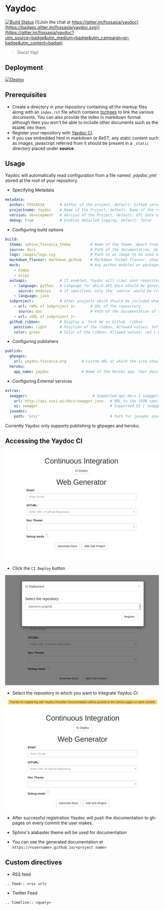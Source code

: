 # Yaydoc
[![Build Status](https://travis-ci.org/fossasia/yaydoc.svg?branch=master)](https://travis-ci.org/fossasia/yaydoc)
[![Join the chat at https://gitter.im/fossasia/yaydoc](https://badges.gitter.im/fossasia/yaydoc.svg)](https://gitter.im/fossasia/yaydoc?utm_source=badge&utm_medium=badge&utm_campaign=pr-badge&utm_content=badge)

> Docs! Yay!

## Deployment
[![Deploy](https://www.herokucdn.com/deploy/button.svg)](https://heroku.com/deploy)

## Prerequisites
- Create a directory in your repository containing all the markup files along with an `index.rst` file which contains [toctrees](http://www.sphinx-doc.org/en/stable/markup/toctree.html) to link the various documents. You can also provide the index in markdown format although then you won't be able to include other documents such as the `README` into them.
- Register your repository with [Yaydoc CI](https://yaydoc.herokuapp.com).
- If you use embedded html in markdown or ReST, any static content such as images, javascript referred from it should be present in a `_static` directory placed under **source**.

## Usage

Yaydoc will automatically read configuration from a file named *.yaydoc.yml* stored at the root of your repository.

- Specifying Metadata

```yaml
metadata:
  author: FOSSASIA       # Author of the project, default: Github uername or organization
  projectname: Yaydoc    # Name of the Project, default: Name of the repository
  version: development   # Version of the Project, default: UTC date of latest deployment
  debug: true            # Enables detailed logging, default: false
```

- Configuring build options

```yaml
build:
  theme: sphinx_fossasia_theme         # Name of the theme. Apart from built in sphinx themes, custom themes from PyPI are also supported, default: sphinx_fossasia_theme
  source: docs                         # Path of the documentation, default: docs
  logo: images/logo.svg                # Path to an image to be used as logo for the Project. It should be relative to `source`.
  markdown_flavour: markdown_github    # Markdown format flavour. should be one of `markdown`, `markdown_strict`, `markdown_phpextra`, `markdown_github`, `markdown_mmd`, `commonmark`, default: markdown_github
  mock:                                # Any python modules or packages which should be mocked. Useful if your project depends on C dependencies.
    - numpy
    - scipy
  autoapi:               # If enabled, Yaydoc will crawl your repository and try to extract API documentation
    - language: python   # Language for which API docs should be generated.
      source: modules    # If specified, only the `source` would be crawled to extract APIs
    - language: java
  subproject:            # Other projects which should be included when building the documentation
    - url: <URL of Subproject 1>       # URL of the repository
      source: doc                      # Path of the documentation of the subproject, default: docs
    - url: <URL of subproject 2>
  github_ribbon:         # Display a `Fork me on Github` ribbon
    position: right      # Position of the ribbon, Allowed values: left | right, default: right
    color: green         # Color of the ribbon, Allowed values: red | green | darkblue | orange | gray | white, default: red
```

- Configuring publishers

```yaml
publish:
  ghpages:
    url: yaydoc.fossasia.org       # Custom URL at which the site should be published, default: <username>.github.io/<reponame>
  heroku:
    app_name: yaydoc               # Name of the heroku app. Your docs would be deployed at <app_name>.herokuapp.com
```

- Configuring External services

```yaml
extras:
  swagger:                              # Supported api-docs [ swagger(https://swagger.io/) ]
    url: http://api.susi.ai/docs/swagger.json   # URL to the JSON specification
    ui: swagger                                 # Supported UI [ swagger(https://swagger.io/swagger-ui/) ], default: swagger
  javadoc:
    path: 'src/'                                # Path for javadoc source files
```
Currently Yaydoc only supports publishing to ghpages and heroku.

## Accessing the Yaydoc CI
![step 1](docs/screenshots/ci-step-1.png)

 - Click the `CI Deploy` button

![step 2](docs/screenshots/ci-step-2.png)

 - Select the repository in which you want to integrate Yaydoc CI

![step 3](docs/screenshots/ci-step-3.png)

- After successful registration Yaydoc will push the documentation to gh-pages on every commit the user makes.

- Sphinx's alabaster theme will be used for documentation

- You can see the generated documentation at `https://<username>.github.io/<project name>`

## Custom directives
- RSS feed
```
.. feed:: <rss url>
```
- Twitter Feed
```
.. timeline:: <query>
```
